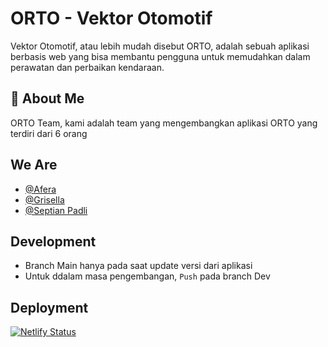 
# ORTO - Vektor Otomotif

Vektor Otomotif, atau lebih mudah disebut ORTO, adalah sebuah aplikasi berbasis web yang bisa membantu pengguna untuk memudahkan dalam perawatan dan perbaikan kendaraan. 

## 🚀 About Me
ORTO Team, kami adalah team yang mengembangkan aplikasi ORTO yang terdiri dari 6 orang

## We Are

- [@Afera](https://github.com/aferanurfariah)
- [@Grisella](https://github.com/isell06)
- [@Septian Padli](https://github.com/septianPadli)

## Development

- Branch Main hanya pada saat update versi dari aplikasi
- Untuk ddalam masa pengembangan, `Push` pada branch Dev

## Deployment
[![Netlify Status](https://api.netlify.com/api/v1/badges/b2e4f76c-5d54-4bc9-90e8-e8f841520b1a/deploy-status)](https://app.netlify.com/sites/orto/deploys)
